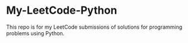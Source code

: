 # My-LeetCode-Python

This repo is for my LeetCode submissions of solutions for programming problems using Python.
